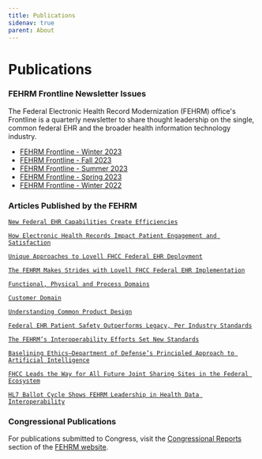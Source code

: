 ```yaml
---
title: Publications
sidenav: true
parent: About
---
```

# Publications

### FEHRM Frontline Newsletter Issues

The Federal Electronic Health Record Modernization (FEHRM) office's Frontline is a quarterly newsletter to share thought leadership on the single, common federal EHR and the broader health information technology industry.

- [FEHRM Frontline - Winter 2023](https://new.express.adobe.com/webpage/LI2Jy6s8fjXic)
- [FEHRM Frontline - Fall 2023](https://new.express.adobe.com/webpage/qHfQrSLIwnXN6)
- [FEHRM Frontline - Summer 2023](https://express.adobe.com/page/ggXjQQPZMnsZ3/)
- [F﻿EHRM Frontline - Spring 2023](/images/fehrmfrontline_spring2023_issue-2_final_508.pdf)
- [FEHRM Frontline - Winter 202](/images/fehrm-frontline_winter-2022_508_final.pdf)[2](/images/fehrm-frontline_winter-2022_508_final.pdf)

### Articles Published by the FEHRM

[`New Federal EHR Capabilities Create Efficiencies`](https://www.linkedin.com/pulse/new-federal-ehr-capabilities-create-efficiencies-fehrm?trackingId=yFmUueLhuYC7%2FgrBEupiJQ%3D%3D)

[`How Electronic Health Records Impact Patient Engagement and Satisfaction`](https://www.linkedin.com/pulse/how-electronic-health-records-impact-patient-engagement-satisfaction?trackingId=QPeUcL1N54pe3F13DPaQJA%3D%3D)

[`Unique Approaches to Lovell FHCC Federal EHR Deployment`](https://www.linkedin.com/pulse/unique-approaches-lovell-fhcc-federal-ehr-deployment-fehrm?trackingId=PLu2%2FBnP8efexedzAsI9vA%3D%3D)

[`The FEHRM Makes Strides with Lovell FHCC Federal EHR Implementation`](https://www.linkedin.com/pulse/fehrm-makes-strides-lovell-fhcc-federal-ehr-implementation-fehrm?trackingId=Wp%2F%2BHMZCEO8mHNl9Dh8cdQ%3D%3D)

[`Functional, Physical and Process Domains`](https://www.linkedin.com/pulse/functional-physical-process-domains-fehrm?trackingId=Y7VHDbd8mSQe%2Faa%2FI3zyNQ%3D%3D)

[`Customer Domain`](https://www.linkedin.com/pulse/customer-domain-fehrm?trackingId=pEDe4fyVtgZzNtSUzguR1g%3D%3D)

[`Understanding Common Product Design`](https://www.linkedin.com/pulse/understanding-common-product-design-fehrm?trackingId=i1o2EKEcrS%2B20Bgz3uBHjw%3D%3D)

[`Federal EHR Patient Safety Outperforms Legacy, Per Industry Standards`](https://www.health.mil/News/Articles/2023/03/07/Federal-EHR-Patient-Safety-Outperforms-Legacy-Per-Industry-Standards)

[`The FEHRM’s Interoperability Efforts Set New Standards`](https://www.linkedin.com/pulse/fehrms-interoperability-efforts-set-new-standards-fehrm?trackingId=47mLW0dMT2K47jWkeSNQ9w%3D%3D)

[`Baselining Ethics—Department of Defense’s Principled Approach to Artificial Intelligence`](https://www.linkedin.com/pulse/baselining-ethicsdepartment-defenses-principled-approach-artificial-?trackingId=kVZ16GTU4A8PcDmWL9NRZQ%3D%3D)

[`FHCC Leads the Way for All Future Joint Sharing Sites in the Federal Ecosystem`](https://www.linkedin.com/pulse/fhcc-leads-way-all-future-joint-sharing-sites-federal-ecosystem-?trackingId=2Adw2xVeo1nvbI20iXuBqA%3D%3D)

[`HL7 Ballot Cycle Shows FEHRM Leadership in Health Data Interoperability`](https://www.linkedin.com/pulse/hl7-ballot-cycle-shows-fehrm-leadership-health-data-interoperability-?trackingId=uovpFUfH9gCSW2fQsso2tg%3D%3D)

### Congressional Publications

For publications submitted to Congress, visit the [Congressional Reports](/congressional-reports) section of the [FEHRM website](/).

